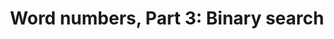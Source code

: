 ---
title: ! 'Word numbers, Part 3: Binary search'
url: http://conway.rutgers.edu/~ccshan/wiki/blog/posts/WordNumbers3/
authors:
- Chung-chieh Shan
- Dylan Thurston
type: article
tags:
- algorithms
- monoids
doHaskell-type: blog post
dohaskell-year: 2008
---